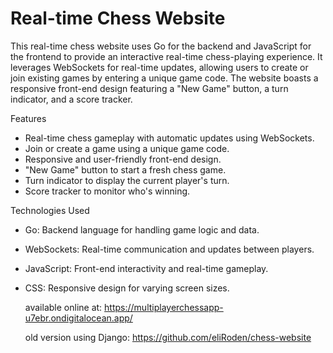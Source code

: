 # Real-time Chess Website

This real-time chess website uses Go for the backend and JavaScript for the frontend to provide an interactive real-time chess-playing experience. It leverages WebSockets for real-time updates, allowing users to create or join existing games by entering a unique game code. The website boasts a responsive front-end design featuring a "New Game" button, a turn indicator, and a score tracker.

Features
- Real-time chess gameplay with automatic updates using WebSockets.
- Join or create a game using a unique game code.
- Responsive and user-friendly front-end design.
- "New Game" button to start a fresh chess game.
- Turn indicator to display the current player's turn.
- Score tracker to monitor who's winning.

Technologies Used
- Go: Backend language for handling game logic and data.
- WebSockets: Real-time communication and updates between players.
- JavaScript: Front-end interactivity and real-time gameplay.
- CSS: Responsive design for varying screen sizes.

  available online at: https://multiplayerchessapp-u7ebr.ondigitalocean.app/

  old version using Django: https://github.com/eliRoden/chess-website

